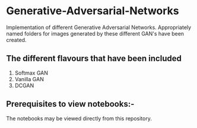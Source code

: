 # Generative-Adversarial-Networks

Implementation of different Generative Adversarial Networks.
Appropriately named folders for images generated by these different GAN's have been created.

## The different flavours that have been included

1. Softmax GAN 
2. Vanilla GAN
3. DCGAN

## Prerequisites to view notebooks:-

The notebooks may be viewed directly from this repository.




